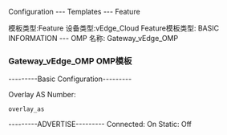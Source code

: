 Configuration --- Templates --- Feature

模板类型:Feature
设备类型:vEdge_Cloud
Feature模板类型: BASIC INFORMATION --- OMP
名称: Gateway_vEdge_OMP

### Gateway_vEdge_OMP OMP模板
---------Basic Configuration---------

Overlay AS Number: 
```shell
overlay_as
```

---------ADVERTISE---------
Connected: On
Static: Off
